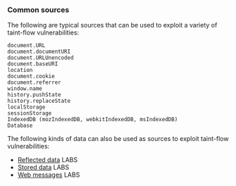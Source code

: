 ### Common sources

The following are typical sources that can be used to exploit a variety of taint-flow vulnerabilities:
```
document.URL
document.documentURI
document.URLUnencoded
document.baseURI
location
document.cookie
document.referrer
window.name
history.pushState
history.replaceState
localStorage
sessionStorage
IndexedDB (mozIndexedDB, webkitIndexedDB, msIndexedDB)
Database
```

The following kinds of data can also be used as sources to exploit taint-flow vulnerabilities:

- [Reflected data](https://portswigger.net/web-security/cross-site-scripting/dom-based#dom-xss-combined-with-reflected-and-stored-data) LABS
- [Stored data](https://portswigger.net/web-security/cross-site-scripting/dom-based#dom-xss-combined-with-reflected-and-stored-data) LABS
- [Web messages](https://portswigger.net/web-security/dom-based/controlling-the-web-message-source) LABS